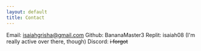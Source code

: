 ```yaml
---
layout: default
title: Contact
---
```



Email: isaiahgrisha@gmail.com
Github: BananaMaster3
Replit: isaiah08 (I'm really active over there, though)
Discord: ~~i forgot~~